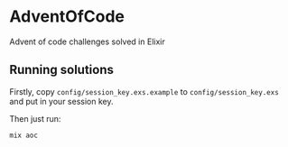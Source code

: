 # AdventOfCode

Advent of code challenges solved in Elixir

## Running solutions
Firstly, copy `config/session_key.exs.example` to `config/session_key.exs` and put in your session key. 

Then just run: 

`mix aoc`
